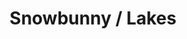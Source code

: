 ---
ee_id: '4265'
site: '1'
type: '2'
url: 2015-053-snowbunny-lakes
title: Snowbunny / Lakes
year: '2015'
display_year: '2015'
medium: 1920x1080 H.264/MPEG-4 Part 10 looped digital file (from 11 lossless TIF masters),
  media player, 70” flatscreen, armature, various cables
dims: 79 x 36.5 x 11 inches
pitch: ''
ps: ''
live_url: ''
related: ''
youtube: ''
related_code: ''
imgs: snowbunny-lakes-2015-053-full-still-database-JH.jpg
subheading: ''
download: ''
add_credit: ''
commission: ''
layout: things-i-made
---